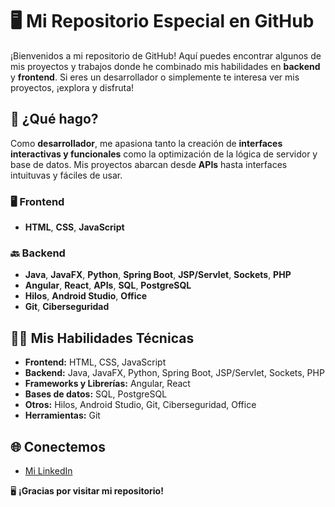 # 🖥️ Mi Repositorio Especial en GitHub

¡Bienvenidos a mi repositorio de GitHub! Aquí puedes encontrar algunos de mis proyectos y trabajos donde he combinado mis habilidades en **backend** y **frontend**. Si eres un desarrollador o simplemente te interesa ver mis proyectos, ¡explora y disfruta!

## 🔧 ¿Qué hago?

Como **desarrollador**, me apasiona tanto la creación de **interfaces interactivas y funcionales** como la optimización de la lógica de servidor y base de datos. Mis proyectos abarcan desde **APIs** hasta interfaces intuituvas y fáciles de usar.

### 🖥️ **Frontend**
- **HTML**, **CSS**, **JavaScript**

### 🔙 **Backend**
- **Java**, **JavaFX**, **Python**, **Spring Boot**, **JSP/Servlet**, **Sockets**, **PHP**
- **Angular**, **React**, **APIs**, **SQL**, **PostgreSQL**
- **Hilos**, **Android Studio**, **Office**
- **Git**, **Ciberseguridad**


## 🧑‍💻 Mis Habilidades Técnicas

- **Frontend:** HTML, CSS, JavaScript
- **Backend:** Java, JavaFX, Python, Spring Boot, JSP/Servlet, Sockets, PHP
- **Frameworks y Librerías:** Angular, React
- **Bases de datos:** SQL, PostgreSQL
- **Otros:** Hilos, Android Studio, Git, Ciberseguridad, Office
- **Herramientas:** Git

## 🌐 Conectemos

- [Mi LinkedIn](www.linkedin.com/in/marcos-arroyo-nogueroles-360409348)


🖥️ **¡Gracias por visitar mi repositorio!**
